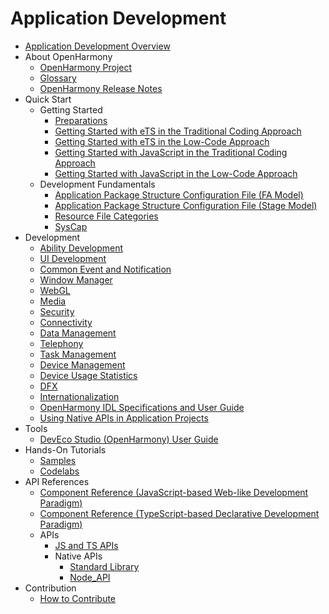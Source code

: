 # Application Development

- [Application Development Overview](application-dev-guide.md)
- About OpenHarmony
    - [OpenHarmony Project](../OpenHarmony-Overview.md)
    - [Glossary](../glossary.md)
    - [OpenHarmony Release Notes](../release-notes/Readme.md)
- Quick Start
    - Getting Started
        - [Preparations](quick-start/start-overview.md)
        - [Getting Started with eTS in the Traditional Coding Approach](quick-start/start-with-ets.md)
        - [Getting Started with eTS in the Low-Code Approach](quick-start/start-with-ets-low-code.md)
        - [Getting Started with JavaScript in the Traditional Coding Approach](quick-start/start-with-js.md)
        - [Getting Started with JavaScript in the Low-Code Approach](quick-start/start-with-js-low-code.md)
    - Development Fundamentals
        - [Application Package Structure Configuration File (FA Model)](quick-start/package-structure.md)
        - [Application Package Structure Configuration File (Stage Model)](quick-start/stage-structure.md)
        - [Resource File Categories](quick-start/basic-resource-file-categories.md)
        - [SysCap](quick-start/syscap.md)
- Development
    - [Ability Development](ability/Readme-EN.md)
    - [UI Development](ui/Readme-EN.md)
    - [Common Event and Notification](notification/Readme-EN.md)
    - [Window Manager](windowmanager/Readme-EN.md)
    - [WebGL](webgl/Readme-EN.md)
    - [Media](media/Readme-EN.md)
    - [Security](security/Readme-EN.md)
    - [Connectivity](connectivity/Readme-EN.md)
    - [Data Management](database/Readme-EN.md)
    - [Telephony](telephony/Readme-EN.md)
    - [Task Management](task-management/Readme-EN.md)
    - [Device Management](device/Readme-EN.md)
    - [Device Usage Statistics](device-usage-statistics/Readme-EN.md)
    - [DFX](dfx/Readme-EN.md)
    - [Internationalization](internationalization/Readme-EN.md)
    - [OpenHarmony IDL Specifications and User Guide](IDL/idl-guidelines.md)
    - [Using Native APIs in Application Projects](napi/Readme-EN.md)
- Tools
    - [DevEco Studio (OpenHarmony) User Guide](quick-start/deveco-studio-user-guide-for-openharmony.md)
- Hands-On Tutorials
    - [Samples](https://gitee.com/openharmony/app_samples/blob/master/README.md)
    - [Codelabs](https://gitee.com/openharmony/codelabs)
- API References
    - [Component Reference (JavaScript-based Web-like Development Paradigm)](reference/arkui-js/Readme-EN.md)
    - [Component Reference (TypeScript-based Declarative Development Paradigm)](reference/arkui-ts/Readme-EN.md)
    - APIs
      -   [JS and TS APIs](reference/apis/Readme-EN.md)
      -   Native APIs
          -   [Standard Library](reference/native-lib/third_party_libc/musl.md)
          -   [Node_API](reference/native-lib/third_party_napi/napi.md)
- Contribution
    - [How to Contribute](../contribute/documentation-contribution.md)
